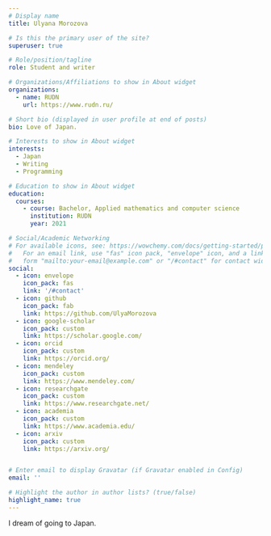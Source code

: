```yaml
---
# Display name
title: Ulyana Morozova

# Is this the primary user of the site?
superuser: true

# Role/position/tagline
role: Student and writer

# Organizations/Affiliations to show in About widget
organizations:
  - name: RUDN
    url: https://www.rudn.ru/

# Short bio (displayed in user profile at end of posts)
bio: Love of Japan.

# Interests to show in About widget
interests:
  - Japan
  - Writing
  - Programming

# Education to show in About widget
education:
  courses:
    - course: Bachelor, Applied mathematics and computer science
      institution: RUDN
      year: 2021

# Social/Academic Networking
# For available icons, see: https://wowchemy.com/docs/getting-started/page-builder/#icons
#   For an email link, use "fas" icon pack, "envelope" icon, and a link in the
#   form "mailto:your-email@example.com" or "/#contact" for contact widget.
social:
  - icon: envelope
    icon_pack: fas
    link: '/#contact'
  - icon: github
    icon_pack: fab
    link: https://github.com/UlyaMorozova
  - icon: google-scholar
    icon_pack: custom
    link: https://scholar.google.com/
  - icon: orcid
    icon_pack: custom
    link: https://orcid.org/
  - icon: mendeley
    icon_pack: custom
    link: https://www.mendeley.com/
  - icon: researchgate
    icon_pack: custom
    link: https://www.researchgate.net/
  - icon: academia
    icon_pack: custom
    link: https://www.academia.edu/
  - icon: arxiv
    icon_pack: custom
    link: https://arxiv.org/


# Enter email to display Gravatar (if Gravatar enabled in Config)
email: ''

# Highlight the author in author lists? (true/false)
highlight_name: true
---
```


I dream of going to Japan.


